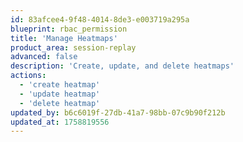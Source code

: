 ```yaml
---
id: 83afcee4-9f48-4014-8de3-e003719a295a
blueprint: rbac_permission
title: 'Manage Heatmaps'
product_area: session-replay
advanced: false
description: 'Create, update, and delete heatmaps'
actions:
  - 'create heatmap'
  - 'update heatmap'
  - 'delete heatmap'
updated_by: b6c6019f-27db-41a7-98bb-07c9b90f212b
updated_at: 1758819556
---
```

